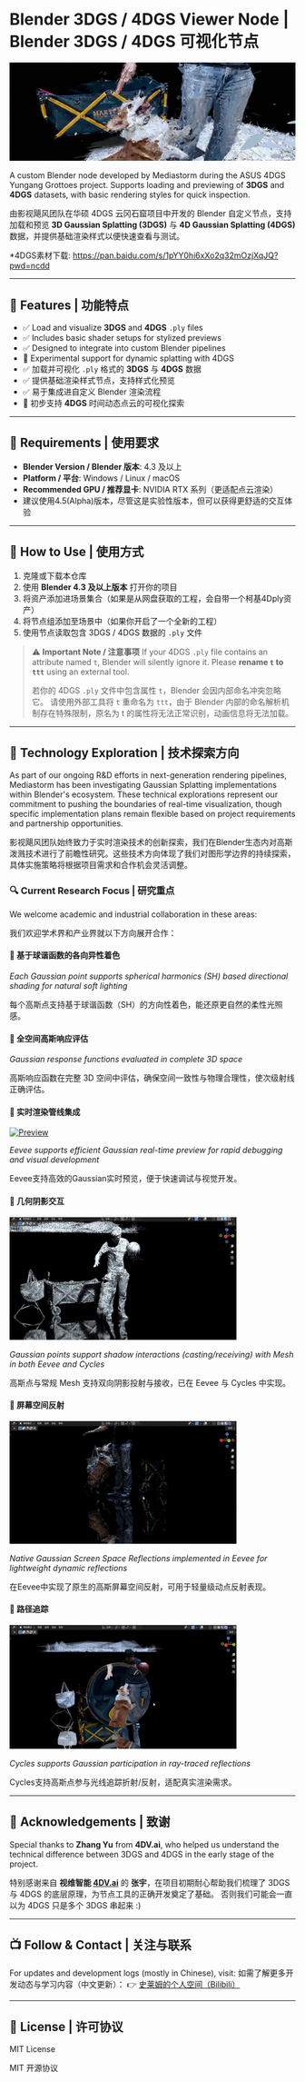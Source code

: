 # Blender 3DGS / 4DGS Viewer Node | Blender 3DGS / 4DGS 可视化节点

![Banner Recommendation](asset/Banner_Corgi.png)


A custom Blender node developed by Mediastorm during the ASUS 4DGS Yungang Grottoes project. Supports loading and previewing of **3DGS** and **4DGS** datasets, with basic rendering styles for quick inspection.

由影视飓风团队在华硕 4DGS 云冈石窟项目中开发的 Blender 自定义节点，支持加载和预览 **3D Gaussian Splatting (3DGS)** 与 **4D Gaussian Splatting (4DGS)** 数据，并提供基础渲染样式以便快速查看与测试。

*4DGS素材下载: https://pan.baidu.com/s/1pYY0hi6xXo2q32mOzjXqJQ?pwd=ncdd

---

## 🧩 Features | 功能特点

- ✅ Load and visualize **3DGS** and **4DGS** `.ply` files
- ✅ Includes basic shader setups for stylized previews
- ✅ Designed to integrate into custom Blender pipelines
- 🧪 Experimental support for dynamic splatting with 4DGS
- ✅ 加载并可视化 `.ply` 格式的 **3DGS** 与 **4DGS** 数据
- ✅ 提供基础渲染样式节点，支持样式化预览
- ✅ 易于集成进自定义 Blender 渲染流程
- 🧪 初步支持 **4DGS** 时间动态点云的可视化探索

---

## 🔧 Requirements | 使用要求

- **Blender Version / Blender 版本**: 4.3 及以上
- **Platform / 平台**: Windows / Linux / macOS
- **Recommended GPU / 推荐显卡**: NVIDIA RTX 系列（更适配点云渲染）
- 建议使用4.5(Alpha)版本，尽管这是实验性版本，但可以获得更舒适的交互体验

---

## 🚀 How to Use | 使用方式
1. 克隆或下载本仓库
2. 使用 **Blender 4.3 及以上版本** 打开你的项目
3. 将资产添加进场景集合（如果是从网盘获取的工程，会自带一个柯基4Dply资产）
4. 将节点组添加至场景中（如果你开启了一个全新的工程）
5. 使用节点读取包含 3DGS / 4DGS 数据的 `.ply` 文件

> ⚠️ **Important Note / 注意事项**
> If your 4DGS `.ply` file contains an attribute named `t`, Blender will silently ignore it.
> Please **rename `t` to `ttt`** using an external tool.
> 
> 若你的 4DGS `.ply` 文件中包含属性 `t`，Blender 会因内部命名冲突忽略它。
> 请使用外部工具将 `t` 重命名为 `ttt`，由于 Blender 内部的命名解析机制存在特殊限制，原名为 t 的属性将无法正常识别，动画信息将无法加载。

---

## 🚀 Technology Exploration | 技术探索方向

As part of our ongoing R&D efforts in next-generation rendering pipelines, Mediastorm has been investigating Gaussian Splatting implementations within Blender's ecosystem. These technical explorations represent our commitment to pushing the boundaries of real-time visualization, though specific implementation plans remain flexible based on project requirements and partnership opportunities.

影视飓风团队始终致力于实时渲染技术的创新探索，我们在Blender生态内对高斯泼溅技术进行了前瞻性研究。这些技术方向体现了我们对图形学边界的持续探索，具体实施策略将根据项目需求和合作机会灵活调整。

### 🔍 Current Research Focus | 研究重点

We welcome academic and industrial collaboration in these areas:

我们欢迎学术界和产业界就以下方向展开合作：

#### 🔹 基于球谐函数的各向异性着色

*Each Gaussian point supports spherical harmonics (SH) based directional shading for natural soft lighting*

每个高斯点支持基于球谐函数（SH）的方向性着色，能还原更自然的柔性光照感。

#### 🔹 全空间高斯响应评估

*Gaussian response functions evaluated in complete 3D space*

高斯响应函数在完整 3D 空间中评估，确保空间一致性与物理合理性，使次级射线正确评估。

#### 🔹 实时渲染管线集成

[![Preview](asset/eevee_realtime_SH.gif)]()

*Eevee supports efficient Gaussian real-time preview for rapid debugging and visual development*

Eevee支持高效的Gaussian实时预览，便于快速调试与视觉开发。

#### 🔹 几何阴影交互

[![Preview](asset/eevee_realtime_shadow.gif)]()

*Gaussian points support shadow interactions (casting/receiving) with Mesh in both Eevee and Cycles*

高斯点与常规 Mesh 支持双向阴影投射与接收，已在 Eevee 与 Cycles 中实现。

#### 🔹 屏幕空间反射

[![Preview](asset/eevee_realtime_SSR.gif)]()

*Native Gaussian Screen Space Reflections implemented in Eevee for lightweight dynamic reflections*

在Eevee中实现了原生的高斯屏幕空间反射，可用于轻量级动点反射表现。

#### 🔹 路径追踪

[![Preview](asset/Path_tracing_4DGS.gif)]()

*Cycles supports Gaussian participation in ray-traced reflections*

Cycles支持高斯点参与光线追踪折射/反射，适配真实渲染需求。


---

## 🙏 Acknowledgements | 致谢

Special thanks to **Zhang Yu** from **4DV.ai**, who helped us understand the technical difference between 3DGS and 4DGS in the early stage of the project.

特别感谢来自 **视维智能 [4DV.ai](https://www.4dv.ai/zh)** 的 **张宇**，在项目初期耐心帮助我们梳理了 3DGS 与 4DGS 的底层原理，为节点工具的正确开发奠定了基础。
否则我们可能会一直以为 4DGS 只是多个 3DGS 串起来 :)

---

## 📺 Follow & Contact | 关注与联系

For updates and development logs (mostly in Chinese), visit:
如需了解更多开发动态与学习内容（中文更新）：
👉 [史莱姆的个人空间（Bilibili）](https://space.bilibili.com/383900492/)

---

## 📄 License | 许可协议

MIT License

MIT 开源协议
